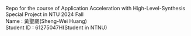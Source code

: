 Repo for the course of Application Acceleration with High-Level-Synthesis Special Project in NTU 2024 Fall  <br />
Name : 黃聖崴(Sheng-Wei Huang)  <br />
Student ID : 61275047H(Student in NTNU)
